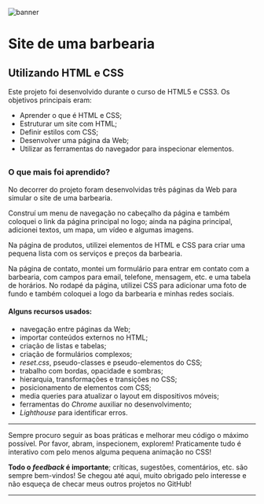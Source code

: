 ![banner](https://github.com/xLucaspx/barbearia-alura/assets/141420256/97f27d0c-a135-4a7f-aaad-b45922e9d33d)

# Site de uma barbearia
## Utilizando HTML e CSS
Este projeto foi desenvolvido durante o curso de HTML5 e CSS3. Os objetivos principais eram:
- Aprender o que é HTML e CSS;
- Estruturar um site com HTML;
- Definir estilos com CSS;
- Desenvolver uma página da Web;
- Utilizar as ferramentas do navegador para inspecionar elementos.

##

### O que mais foi aprendido?
No decorrer do projeto foram desenvolvidas três páginas da Web para simular o site de uma barbearia.

Construí um menu de navegação no cabeçalho da página e também coloquei o link da página principal no logo; ainda na página principal, adicionei textos, um mapa, um vídeo e algumas imagens.

Na página de produtos, utilizei elementos de HTML e CSS para criar uma pequena lista com os serviços e preços da barbearia.

Na página de contato, montei um formulário para entrar em contato com a barbearia, com campos para email, telefone, mensagem, etc. e uma tabela de horários.
No rodapé da página, utilizei CSS para adicionar uma foto de fundo e também coloquei a logo da barbearia e minhas redes sociais.

#### Alguns recursos usados:
- navegação entre páginas da Web;
- importar conteúdos externos no HTML;
- criação de listas e tabelas;
- criação de formulários complexos;
- *reset.css*, pseudo-classes e pseudo-elementos do CSS;
- trabalho com bordas, opacidade e sombras;
- hierarquia, transformações e transições no CSS;
- posicionamento de elementos com CSS;
- media queries para atualizar o layout em dispositivos móveis;
- ferramentas do *Chrome* auxiliar no desenvolvimento;
- *Lighthouse* para identificar erros.

---

Sempre procuro seguir as boas práticas e melhorar meu código o máximo possível. Por favor, abram, inspecionem, explorem! Praticamente tudo é interativo com pelo menos alguma pequena animação no CSS!

**Todo o *feedback* é importante**; críticas, sugestões, comentários, etc. são sempre bem-vindos! Se chegou até aqui, muito obrigado pelo interesse e não esqueça de checar meus outros projetos no GitHub!

---

